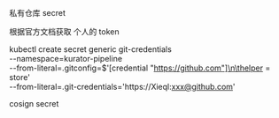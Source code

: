 
私有仓库 secret

根据官方文档获取 个人的 token


kubectl create secret generic git-credentials \
--namespace=kurator-pipeline \
--from-literal=.gitconfig=$'[credential "https://github.com"]\n\thelper = store' \
--from-literal=.git-credentials='https://Xieql:xxx@github.com'


cosign secret

